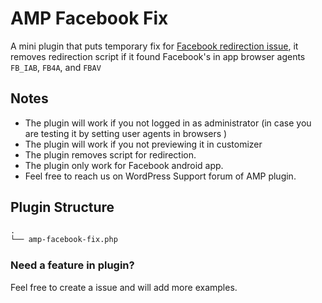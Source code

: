 # AMP Facebook Fix

A mini plugin that puts temporary fix for [Facebook redirection issue](https://developers.facebook.com/support/bugs/386564952789501/?join_id=f22e1cd3806adb8), it removes redirection script if it found Facebook's in app browser agents `FB_IAB`, `FB4A`, and `FBAV`

## Notes

- The plugin will work if you not logged in as administrator (in case you are testing it by setting user agents in browsers )
- The plugin will work if you not previewing it in customizer 
- The plugin removes script for redirection.
- The plugin only work for Facebook android app.
- Feel free to reach us on WordPress Support forum of AMP plugin.

## Plugin Structure

```markdown
.
└── amp-facebook-fix.php
```

### Need a feature in plugin?
Feel free to create a issue and will add more examples.
